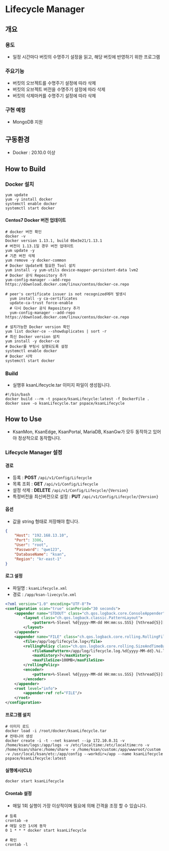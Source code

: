# Lifecycle Manager

## 개요

### 용도

-   일정 시간마다 버킷의 수명주기 설정을 읽고, 해당 버킷에 반영하기 위한 프로그램

### 주요기능

-   버킷의 오브젝트를 수명주기 설정에 따라 삭제
-   버킷의 오브젝트 버전을 수명주기 설정에 따라 삭제
-   버킷의 삭제마커를 수명주기 설정에 따라 삭제

### 구현 예정

-   MongoDB 지원

## 구동환경

-   Docker : 20.10.0 이상

## How to Build

### Docker 설치

``` shell
yum update
yum -y install docker
systemctl enable docker
systemctl start docker
```

#### Centos7 Docker 버전 업데이트

``` shell
# docker 버전 확인
docker -v
Docker version 1.13.1, build 0be3e21/1.13.1
# 버전이 1.13.1일 경우 버전 업데이트
yum update -y
# 기존 버전 삭제
yum remove -y docker-common
# Docker Update에 필요한 Tool 설치
yum install -y yum-utils device-mapper-persistent-data lvm2
# Docker 공식 Repository 추가
yum-config-manager --add-repo https://download.docker.com/linux/centos/docker-ce.repo

# peer's certificate issuer is not recognized에러 발생시
  yum install -y ca-certificates
  update-ca-trust force-enable
  # 다시 Docker 공식 Repository 추가
  yum-config-manager --add-repo https://download.docker.com/linux/centos/docker-ce.repo

# 설치가능한 Docker version 확인
yum list docker-ce --showduplicates | sort -r
# 최신 Docker version 설치
yum install -y docker-ce
# Docker를 부팅시 실행되도록 설정
systemctl enable docker
# Docker 시작
systemctl start docker
```

### Build

- 실행후 ksanLifecycle.tar 이미지 파일이 생성됩니다.

```shell
#!/bin/bash
docker build --rm -t pspace/ksanLifecycle:latest -f DockerFile .
docker save -o ksanLifecycle.tar pspace/ksanLifecycle
```

## How to Use

- KsanMon, KsanEdge, KsanPortal, MariaDB, KsanGw가 모두 동작하고 있어야 정상적으로 동작합니다.

### Lifecycle Manager 설정

#### 경로

-   등록 : **POST** `/api/v1/Config/Lifecycle`
-   목록 조회 : **GET** `/api/v1/Config/Lifecycle`
-   설정 삭제 : **DELETE** `/api/v1/Config/Lifecycle/{Version}`
-   특정버전을 최신버전으로 설정 : **PUT** `/api/v1/Config/Lifecycle/{Version}`

#### 옵션

-   값을 string 형태로 저장해야 합니다.

```json
{
	"Host": "192.168.13.10",
	"Port": 3306,
	"User": "root",
	"Password": "qwe123",
	"DatabaseName": "ksan",
	"Region": "kr-east-1"
}
```

#### 로그 설정

-   파일명 : `ksanLifecycle.xml`
-   경로 : `/app/ksan-livecycle.xml`

```xml
<?xml version="1.0" encoding="UTF-8"?>
<configuration scan="true" scanPeriod="30 seconds">
	<appender name="STDOUT" class="ch.qos.logback.core.ConsoleAppender">
		<layout class="ch.qos.logback.classic.PatternLayout">
			<pattern>%-5level %d{yyyy-MM-dd HH:mm:ss.SSS} [%thread{5}][%logger{10}.%method:%line] : %msg%n</pattern>
		</layout>
	</appender>
	<appender name="FILE" class="ch.qos.logback.core.rolling.RollingFileAppender">
		<file>/app/log/lifecycle.log</file>
		<rollingPolicy class="ch.qos.logback.core.rolling.SizeAndTimeBasedRollingPolicy">
			<fileNamePattern>/app/log/lifecycle.log.%d{yyyy-MM-dd}.%i.log.gz</fileNamePattern>
			<maxHistory>7</maxHistory>
			<maxFileSize>100MB</maxFileSize>
		</rollingPolicy>
		<encoder>
			<pattern>%-5level %d{yyyy-MM-dd HH:mm:ss.SSS} [%thread{5}][%logger{10}.%method:%line] : %msg%n</pattern>
		</encoder>
	</appender>
	<root level="info">
		<appender-ref ref="FILE"/>
	</root>
</configuration>
```

#### 프로그램 설치
``` shell
# 이미지 로드
docker load -i /root/docker/ksanLifecycle.tar
# 컨테니어 생성
docker create -i -t --net ksannet --ip 172.10.0.31 -v /home/ksan/logs:/app/logs -v /etc/localtime:/etc/localtime:ro -v /home/ksan/share:/home/share -v /home/ksan/custom:/app/wwwroot/custom -v /usr/local/ksan/etc:/app/config --workdir=/app --name ksanLifecycle pspace/ksanLifecycle:latest
```

#### 실행예시(CLI)

```bash
docker start ksanLifecycle
```

#### Crontab 설정
- 매일 1회 실행이 가장 이상적이며 필요에 의해 간격을 조정 할 수 있습니다.

``` shell
# 등록
crontab -e
# 매일 오전 1시에 동작
0 1 * * * docker start ksanLifecycle

# 확인
crontab -l
```